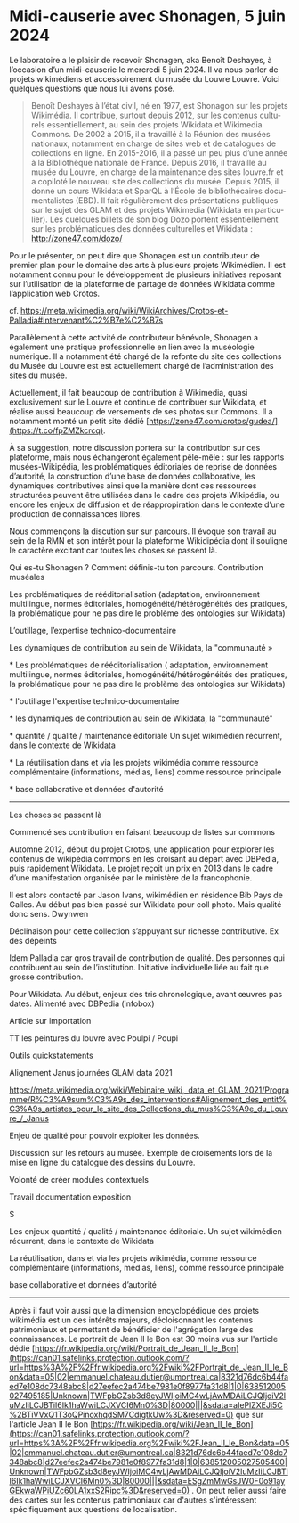 # Midi-causerie avec Shonagen, 5 juin 2024

Le laboratoire a le plaisir de recevoir Shonagen, aka Benoît Deshayes, à l’occasion d’un midi-causerie le mercredi 5 juin 2024. Il va nous parler de projets wikimédiens et accessoirement du musée du Louvre Louvre. Voici quelques questions que nous lui avons posé.

> Benoît Deshayes à l’état civil, né en 1977, est Shonagon sur les pro­jets Wikimédia. Il contri­bue, sur­tout depuis 2012, sur les conte­nus cultu­rels essen­tiel­le­ment, au sein des pro­jets Wikidata et Wikimedia Commons. De 2002 à 2015, il a tra­vaillé à la Réunion des musées natio­naux, notam­ment en charge de sites web et de cata­lo­gues de col­lec­tions en ligne. En 2015-2016, il a passé un peu plus d’une année à la Bibliothèque natio­nale de France. Depuis 2016, il tra­vaille au musée du Louvre, en charge de la main­te­nance des sites louvre.fr et a copiloté le nouveau site des col­lec­tions du musée. Depuis 2015, il donne un cours Wikidata et SparQL à l’École de biblio­thé­cai­res docu­men­ta­lis­tes (EBD). Il fait régu­liè­re­ment des pré­sen­ta­tions publi­ques sur le sujet des GLAM et des pro­jets Wikimedia (Wikidata en par­ti­cu­lier). Les quel­ques billets de son blog Dozo por­tent essen­tiel­le­ment sur les pro­blé­ma­ti­ques des don­nées cultu­rel­les et Wikidata : http://zone47.com/dozo/

Pour le présenter, on peut dire que Shonagen est un contributeur de premier plan pour le domaine des arts à plusieurs projets Wikimédien. Il est notamment connu pour le développement de plusieurs initiatives reposant sur l’utilisation de la plateforme de partage de données Wikidata comme l’application web Crotos.

cf. https://meta.wikimedia.org/wiki/WikiArchives/Crotos-et-Palladia#Intervenant%C2%B7e%C2%B7s

Parallèlement à cette activité de contributeur bénévole, Shonagen a également une pratique professionnelle en lien avec la muséologie numérique. Il a notamment été chargé de la refonte du site des collections du Musée du Louvre est est actuellement chargé de l’administration des sites du musée.

Actuellement, il fait beaucoup de contribution à Wikimedia, quasi exclusivement sur le Louvre et continue de contribuer sur Wikidata, et réalise aussi beaucoup de versements de ses photos sur Commons. Il a notamment monté un petit site dédié [https://zone47.com/crotos/gudea/](https://t.co/fpZMZkcrcq).

À sa suggestion, notre discussion portera sur la contribution sur ces plateforme, mais nous échangeront également pêle-mêle : sur les rapports musées-Wikipédia, les problématiques éditoriales de reprise de données d’autorité, la construction d’une base de données collaborative, les dynamiques contributives ainsi que la manière dont ces ressources structurées peuvent être utilisées dans le cadre des projets Wikipédia, ou encore les  enjeux de diffusion et de réappropiration dans le contexte d’une production de connaissances libres.

Nous commençons la discution sur sur parcours. Il évoque son travail au sein de la RMN et son intérêt pour la plateforme Wikidipédia dont il souligne le caractère excitant car toutes les choses se passent là.

Qui es-tu Shonagen ? Comment définis-tu ton parcours. Contribution muséales

Les problématiques de rééditorialisation (adaptation, environnement multilingue, normes éditoriales, homogénéité/hétérogénéités des pratiques, la problématique pour ne pas dire le problème des ontologies sur Wikidata)

L’outillage, l’expertise technico-documentaire

Les dynamiques de contribution au sein de Wikidata, la "communauté »

\* Les problématiques de rééditorialisation
( adaptation, environnement multilingue, normes éditoriales, homogénéité/hétérogénéités des pratiques, la problématique pour ne pas dire le problème des ontologies sur Wikidata)


\* l'outillage
l'expertise technico-documentaire

\* les dynamiques de contribution au sein de Wikidata, la "communauté"

\* quantité / qualité / maintenance éditoriale
Un sujet wikimédien récurrent, dans le contexte de Wikidata

\* La réutilisation
dans et via les projets wikimédia
comme ressource complémentaire (informations, médias, liens)
comme ressource principale

\* base collaborative et données d'autorité

---



Les choses se passent là

Commencé ses contribution en faisant beaucoup de listes sur commons

Automne 2012, début du projet Crotos, une application pour explorer les contenus de wikipédia commons en les croisant au départ avec DBPedia, puis rapidement Wikidata. Le projet reçoit un prix en 2013 dans le cadre d’une manifestation organisée par le ministère de la francophonie.

Il est alors contacté par Jason Ivans, wikimédien en résidence Bib Pays de Galles. Au début pas bien passé sur Wikidata pour coll photo. Mais qualité donc sens. Dwynwen

Déclinaison pour cette collection s’appuyant sur richesse contributive. Ex des dépeints

Idem Palladia car gros travail de contribution de qualité. Des personnes qui contribuent au sein de l’institution. Initiative individuelle liée au fait que grosse contribution.

Pour Wikidata. Au début, enjeux des tris chronologique, avant œuvres pas dates. Alimenté avec DBPedia (infobox)

Article sur importation 

TT les peintures du louvre avec Poulpi / Poupi

Outils quickstatements

Alignement Janus journées GLAM data 2021

https://meta.wikimedia.org/wiki/Webinaire_wiki,_data_et_GLAM_2021/Programme/R%C3%A9sum%C3%A9s_des_interventions#Alignement_des_entit%C3%A9s_artistes_pour_le_site_des_Collections_du_mus%C3%A9e_du_Louvre_/_Janus

Enjeu de qualité pour pouvoir exploiter les données.

Discussion sur les retours au musée. Exemple de croisements lors de la mise en ligne du catalogue des dessins du Louvre.

Volonté de créer modules contextuels

Travail documentation exposition



S



Les enjeux quantité / qualité / maintenance éditoriale. Un sujet wikimédien récurrent, dans le contexte de Wikidata

La réutilisation, dans et via les projets wikimédia, comme ressource complémentaire (informations, médias, liens), comme ressource principale

base collaborative et données d’autorité





---

Après il faut voir aussi que la dimension encyclopédique des projets wikimédia est un des intérêts majeurs, décloisonnant les contenus patrimoniaux et permettant de bénéficier de l'agrégation large des connaissances. Le portrait de Jean II le Bon est 30 moins vus sur l'article dédié [https://fr.wikipedia.org/wiki/Portrait_de_Jean_II_le_Bon](https://can01.safelinks.protection.outlook.com/?url=https%3A%2F%2Ffr.wikipedia.org%2Fwiki%2FPortrait_de_Jean_II_le_Bon&data=05|02|emmanuel.chateau.dutier@umontreal.ca|8321d76dc6b44faed7e108dc7348abc8|d27eefec2a474be7981e0f8977fa31d8|1|0|638512005027495185|Unknown|TWFpbGZsb3d8eyJWIjoiMC4wLjAwMDAiLCJQIjoiV2luMzIiLCJBTiI6Ik1haWwiLCJXVCI6Mn0%3D|80000|||&sdata=aIePlZXEJi5C%2BTiVVxQ1T3oQPinoxhqdSM7CdigtkUw%3D&reserved=0) que sur l'article Jean II le Bon [https://fr.wikipedia.org/wiki/Jean_II_le_Bon](https://can01.safelinks.protection.outlook.com/?url=https%3A%2F%2Ffr.wikipedia.org%2Fwiki%2FJean_II_le_Bon&data=05|02|emmanuel.chateau.dutier@umontreal.ca|8321d76dc6b44faed7e108dc7348abc8|d27eefec2a474be7981e0f8977fa31d8|1|0|638512005027505400|Unknown|TWFpbGZsb3d8eyJWIjoiMC4wLjAwMDAiLCJQIjoiV2luMzIiLCJBTiI6Ik1haWwiLCJXVCI6Mn0%3D|80000|||&sdata=ESgZmMwGsJW0F0o91ayGEkwaWPiUZc60LA1xxS2Ripc%3D&reserved=0) . On peut relier aussi faire des cartes sur les contenus patrimoniaux car d'autres s'intéressent spécifiquement aux questions de localisation. 